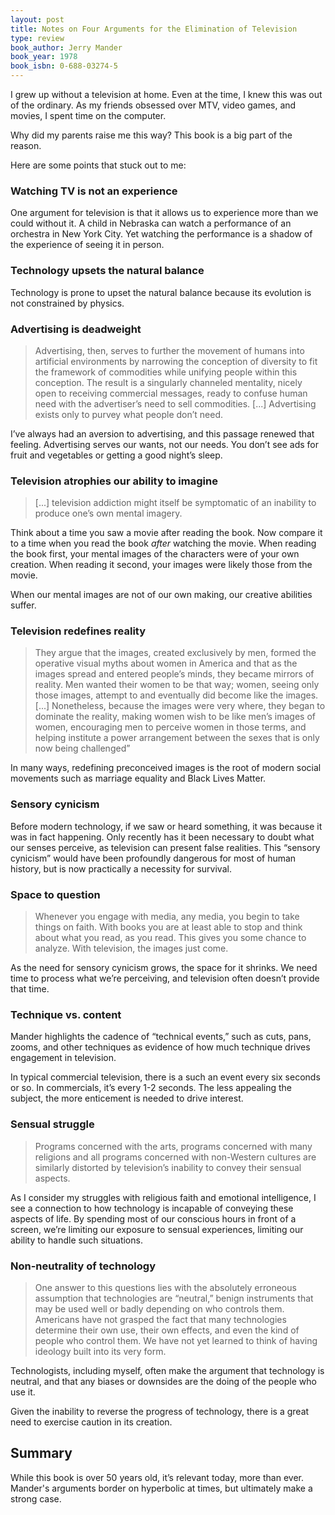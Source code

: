 ```yaml
---
layout: post
title: Notes on Four Arguments for the Elimination of Television
type: review
book_author: Jerry Mander
book_year: 1978
book_isbn: 0-688-03274-5
---
```


I grew up without a television at home. Even at the time, I knew this was out of the ordinary. As my friends obsessed over MTV, video games, and movies, I spent time on the computer.

Why did my parents raise me this way? This book is a big part of the reason.

Here are some points that stuck out to me:

### Watching TV is not an experience

One argument for television is that it allows us to experience more than we could without it. A child in Nebraska can watch a performance of an orchestra in New York City. Yet watching the performance is a shadow of the experience of seeing it in person.

### Technology upsets the natural balance

Technology is prone to upset the natural balance because its evolution is not constrained by physics.

### Advertising is deadweight

> Advertising, then, serves to further the movement of humans into artificial environments by narrowing the conception of diversity to fit the framework of commodities while unifying people within this conception. The result is a singularly channeled mentality, nicely open to receiving commercial messages, ready to confuse human need with the advertiser’s need to sell commodities. [...] Advertising exists only to purvey what people don’t need.

I’ve always had an aversion to advertising, and this passage renewed that feeling. Advertising serves our wants, not our needs. You don’t see ads for fruit and vegetables or getting a good night’s sleep.

### Television atrophies our ability to imagine

> [...] television addiction might itself be symptomatic of an inability to produce one’s own mental imagery.

Think about a time you saw a movie after reading the book. Now compare it to a time when you read the book _after_ watching the movie. When reading the book first, your mental images of the characters were of your own creation. When reading it second, your images were likely those from the movie.

When our mental images are not of our own making, our creative abilities suffer.

### Television redefines reality

> They argue that the images, created exclusively by men, formed the operative visual myths about women in America and that as the images spread and entered people’s minds, they became mirrors of reality. Men wanted their women to be that way; women, seeing only those images, attempt to and eventually did become like the images. [...] Nonetheless, because the images were very where, they began to dominate the reality, making women wish to be like men’s images of women, encouraging men to perceive women in those terms, and helping institute a power arrangement between the sexes that is only now being challenged”

In many ways, redefining preconceived images is the root of modern social movements such as marriage equality and Black Lives Matter.

### Sensory cynicism

Before modern technology, if we saw or heard something, it was because it was in fact happening. Only recently has it been necessary to doubt what our senses perceive, as television can present false realities. This “sensory cynicism” would have been profoundly dangerous for most of human history, but is now practically a necessity for survival.

### Space to question

> Whenever you engage with media, any media, you begin to take things on faith. With books you are at least able to stop and think about what you read, as you read. This gives you some chance to analyze. With television, the images just come.

As the need for sensory cynicism grows, the space for it shrinks. We need time to process what we’re perceiving, and television often doesn’t provide that time.

### Technique vs. content

Mander highlights the cadence of “technical events,” such as cuts, pans, zooms, and other techniques as evidence of how much technique drives engagement in television.

In typical commercial television, there is a such an event every six seconds or so. In commercials, it’s every 1-2 seconds. The less appealing the subject, the more enticement is needed to drive interest.

### Sensual struggle

> Programs concerned with the arts, programs concerned with many religions and all programs concerned with non-Western cultures are similarly distorted by television’s inability to convey their sensual aspects.

As I consider my struggles with religious faith and emotional intelligence, I see a connection to how technology is incapable of conveying these aspects of life. By spending most of our conscious hours in front of a screen, we’re limiting our exposure to sensual experiences, limiting our ability to handle such situations.

### Non-neutrality of technology

> One answer to this questions lies with the absolutely erroneous assumption that technologies are “neutral,” benign instruments that may be used well or badly depending on who controls them. Americans have not grasped the fact that many technologies determine their own use, their own effects, and even the kind of people who control them. We have not yet learned to think of having ideology built into its very form.

Technologists, including myself, often make the argument that technology is neutral, and that any biases or downsides are the doing of the people who use it.

Given the inability to reverse the progress of technology, there is a great need to exercise caution in its creation.

## Summary

While this book is over 50 years old, it’s relevant today, more than ever. Mander's arguments border on hyperbolic at times, but ultimately make a strong case.
